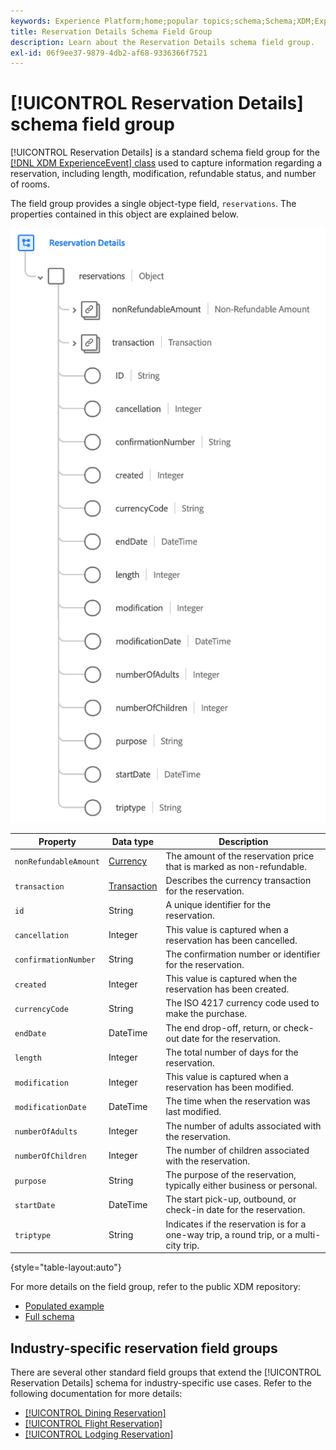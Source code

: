 ```yaml
---
keywords: Experience Platform;home;popular topics;schema;Schema;XDM;ExperienceEvent;fields;schemas;Schemas;Schema design;field group;field group;reservation;reservation details;
title: Reservation Details Schema Field Group
description: Learn about the Reservation Details schema field group.
exl-id: 06f9ee37-9879-4db2-af68-9336366f7521
---
```

# [!UICONTROL Reservation Details] schema field group

[!UICONTROL Reservation Details] is a standard schema field group for the [[!DNL XDM ExperienceEvent] class](../../classes/experienceevent.md) used to capture information regarding a reservation, including length, modification, refundable status, and number of rooms.

The field group provides a single object-type field, `reservations`. The properties contained in this object are explained below.

![Reservation Details structure](../../images/field-groups/reservation-details.png)

| Property | Data type | Description |
| --- | --- | --- |
| `nonRefundableAmount` | [Currency](../../data-types/currency.md) | The amount of the reservation price that is marked as non-refundable. |
| `transaction` | [Transaction](../../data-types/transaction.md) | Describes the currency transaction for the reservation. |
| `id` | String | A unique identifier for the reservation. |
| `cancellation` | Integer | This value is captured when a reservation has been cancelled. |
| `confirmationNumber` | String | The confirmation number or identifier for the reservation. |
| `created` | Integer | This value is captured when the reservation has been created. |
| `currencyCode` | String | The ISO 4217 currency code used to make the purchase. |
| `endDate` | DateTime | The end drop-off, return, or check-out date for the reservation. |
| `length` | Integer | The total number of days for the reservation. |
| `modification` | Integer | This value is captured when a reservation has been modified. |
| `modificationDate` | DateTime | The time when the reservation was last modified. |
| `numberOfAdults` | Integer | The number of adults associated with the reservation. |
| `numberOfChildren` | Integer | The number of children associated with the reservation. |
| `purpose` | String | The purpose of the reservation, typically either business or personal. |
| `startDate` | DateTime | The start pick-up, outbound, or check-in date for the reservation. |
| `triptype` | String | Indicates if the reservation is for a one-way trip, a round trip, or a multi-city trip. |

{style="table-layout:auto"}

For more details on the field group, refer to the public XDM repository:

* [Populated example](https://github.com/adobe/xdm/blob/master/components/fieldgroups/experience-event/industry-verticals/experienceevent-reservation-details.example.1.json)
* [Full schema](https://github.com/adobe/xdm/blob/master/components/fieldgroups/experience-event/industry-verticals/experienceevent-reservation-details.schema.json)

## Industry-specific reservation field groups

There are several other standard field groups that extend the [!UICONTROL Reservation Details] schema for industry-specific use cases. Refer to the following documentation for more details:

* [[!UICONTROL Dining Reservation]](./dining-reservation.md)
* [[!UICONTROL Flight Reservation]](./flight-reservation.md)
* [[!UICONTROL Lodging Reservation]](./lodging-reservation.md)
